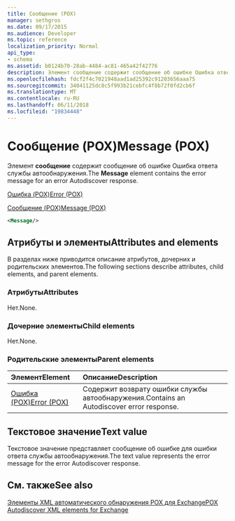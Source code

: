 ```yaml
---
title: Сообщение (POX)
manager: sethgros
ms.date: 09/17/2015
ms.audience: Developer
ms.topic: reference
localization_priority: Normal
api_type:
- schema
ms.assetid: b0124b70-28ab-4484-ac81-465a42f42776
description: Элемент сообщение содержит сообщение об ошибке Ошибка ответа службы автообнаружения.
ms.openlocfilehash: fdcf2f4c7021948aad1ad25392c91203656aaa75
ms.sourcegitcommit: 34041125dc8c5f993b21cebfc4f8b72f0fd2cb6f
ms.translationtype: MT
ms.contentlocale: ru-RU
ms.lasthandoff: 06/11/2018
ms.locfileid: "19834448"
---
```

# <a name="message-pox"></a><span data-ttu-id="2f1d3-103">Сообщение (POX)</span><span class="sxs-lookup"><span data-stu-id="2f1d3-103">Message (POX)</span></span>

<span data-ttu-id="2f1d3-104">Элемент **сообщение** содержит сообщение об ошибке Ошибка ответа службы автообнаружения.</span><span class="sxs-lookup"><span data-stu-id="2f1d3-104">The **Message** element contains the error message for an error Autodiscover response.</span></span> 
  
[<span data-ttu-id="2f1d3-105">Ошибка (POX)</span><span class="sxs-lookup"><span data-stu-id="2f1d3-105">Error (POX)</span></span>](error-pox.md)
  
[<span data-ttu-id="2f1d3-106">Сообщение (POX)</span><span class="sxs-lookup"><span data-stu-id="2f1d3-106">Message (POX)</span></span>](message-pox.md)
  
```xml
<Message/>
```

## <a name="attributes-and-elements"></a><span data-ttu-id="2f1d3-107">Атрибуты и элементы</span><span class="sxs-lookup"><span data-stu-id="2f1d3-107">Attributes and elements</span></span>

<span data-ttu-id="2f1d3-108">В разделах ниже приводится описание атрибутов, дочерних и родительских элементов.</span><span class="sxs-lookup"><span data-stu-id="2f1d3-108">The following sections describe attributes, child elements, and parent elements.</span></span>
  
### <a name="attributes"></a><span data-ttu-id="2f1d3-109">Атрибуты</span><span class="sxs-lookup"><span data-stu-id="2f1d3-109">Attributes</span></span>

<span data-ttu-id="2f1d3-110">Нет.</span><span class="sxs-lookup"><span data-stu-id="2f1d3-110">None.</span></span>
  
### <a name="child-elements"></a><span data-ttu-id="2f1d3-111">Дочерние элементы</span><span class="sxs-lookup"><span data-stu-id="2f1d3-111">Child elements</span></span>

<span data-ttu-id="2f1d3-112">Нет.</span><span class="sxs-lookup"><span data-stu-id="2f1d3-112">None.</span></span>
  
### <a name="parent-elements"></a><span data-ttu-id="2f1d3-113">Родительские элементы</span><span class="sxs-lookup"><span data-stu-id="2f1d3-113">Parent elements</span></span>

|<span data-ttu-id="2f1d3-114">**Элемент**</span><span class="sxs-lookup"><span data-stu-id="2f1d3-114">**Element**</span></span>|<span data-ttu-id="2f1d3-115">**Описание**</span><span class="sxs-lookup"><span data-stu-id="2f1d3-115">**Description**</span></span>|
|:-----|:-----|
|[<span data-ttu-id="2f1d3-116">Ошибка (POX)</span><span class="sxs-lookup"><span data-stu-id="2f1d3-116">Error (POX)</span></span>](error-pox.md) <br/> |<span data-ttu-id="2f1d3-117">Содержит возврату ошибки службы автообнаружения.</span><span class="sxs-lookup"><span data-stu-id="2f1d3-117">Contains an Autodiscover error response.</span></span>  <br/> |
   
## <a name="text-value"></a><span data-ttu-id="2f1d3-118">Текстовое значение</span><span class="sxs-lookup"><span data-stu-id="2f1d3-118">Text value</span></span>

<span data-ttu-id="2f1d3-119">Текстовое значение представляет сообщение об ошибке для ошибки ответа службы автообнаружения.</span><span class="sxs-lookup"><span data-stu-id="2f1d3-119">The text value represents the error message for the error Autodiscover response.</span></span>
  
## <a name="see-also"></a><span data-ttu-id="2f1d3-120">См. также</span><span class="sxs-lookup"><span data-stu-id="2f1d3-120">See also</span></span>



[<span data-ttu-id="2f1d3-121">Элементы XML автоматического обнаружения POX для Exchange</span><span class="sxs-lookup"><span data-stu-id="2f1d3-121">POX Autodiscover XML elements for Exchange</span></span>](pox-autodiscover-xml-elements-for-exchange.md)

